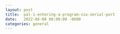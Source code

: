 ```yaml
---
layout:	post
title:	pal-1-entering-a-program-via-serial-port
date:	2022-06-08 00:00:00 -0600
categories:	general
---
```


